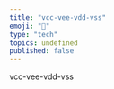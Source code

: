 ```yaml
---
title: "vcc-vee-vdd-vss"
emoji: "🤖"
type: "tech"
topics: undefined
published: false
---
```


vcc-vee-vdd-vss